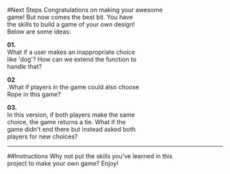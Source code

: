 #Next Steps
Congratulations on making your awesome  
game! But now comes the best bit. You have  
the skills to build a game of your own design!  
Below are some ideas:

**01.**  
What if a user makes an inappropriate choice  
like 'dog'? How can we extend the function to  
handle that?

**02**  
.What if players in the game could also choose  
Rope in this game?

**03.**  
In this version, if both players make the same  
choice, the game returns a tie. What if the  
game didn't end there but instead asked both  
players for new choices?
***
##Instructions
Why not put the skills you've learned in this   
project to make your own game? Enjoy!